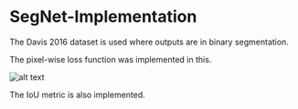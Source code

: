 # SegNet-Implementation
The Davis 2016 dataset is used where outputs are in binary segmentation. 

The pixel-wise loss function was implemented in this. 

![alt text](http://url/to/img.png)

The IoU metric is also implemented.
